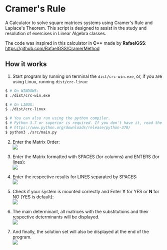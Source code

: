 # Cramer's Rule
A Calculator to solve square matrices systems using Cramer's Rule and Laplace's Theorem. This script is designed to assist in the study and resolution of exercises in Linear Algebra classes.  

The code was inspired in this calculator in **C++** made by **RafaelGSS**: https://github.com/RafaelGSS/CramerMethod

## How it works
1. Start program by running on terminal the `dist/crc-win.exe`, or, if you are using Linux, running `dist/crc-linux`:
```bash
$ # On WINDOWS:
$ ./dist/crc-win.exe

$ # On LINUX:
$ ./dist/crc-linux

$ # You can also run using the python compiler.
$ # Python 3.7 or superior is required. If you don't have it, read the Python docs to install.
$ # https://www.python.org/downloads/release/python-370/
$ python3 ./src/main.py
```  

2. Enter the Matrix Order:  
![](https://i.ibb.co/ZYRMLyx/Cramers-Rule-Docs1.png)

3. Enter the Matrix formatted with SPACES (for columns) and ENTERS (for lines):  
![](https://i.ibb.co/Ydz7WHH/Cramers-Rule-Docs2.png)

4. Enter the respective results for LINES separated by SPACES:  
![](https://i.ibb.co/WPrgVQZ/Cramers-Rule-Docs3.png)

5. Check if your system is mounted correctly and Enter **Y** for YES or **N** for NO (YES is default):  
![](https://i.ibb.co/Ph58CgK/Cramers-Rule-Docs4.png)

6. The main determinant, all matrices with the substitutions and their respective determinants will be displayed.  
![](https://i.ibb.co/2hP5PqF/Cramers-Rule-Docs5.png)

7. And finally, the solution set will also be displayed at the end of the program.  
![](https://i.ibb.co/gtS8qFx/Cramers-Rule-Docs6.png)
